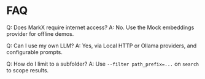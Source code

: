 # FAQ

Q: Does MarkX require internet access?
A: No. Use the Mock embeddings provider for offline demos.

Q: Can I use my own LLM?
A: Yes, via Local HTTP or Ollama providers, and configurable prompts.

Q: How do I limit to a subfolder?
A: Use `--filter path_prefix=...` on `search` to scope results.
